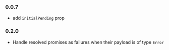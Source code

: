 ### 0.0.7

- add `initialPending` prop

### 0.2.0

- Handle resolved promises as failures when their payload is of type `Error`